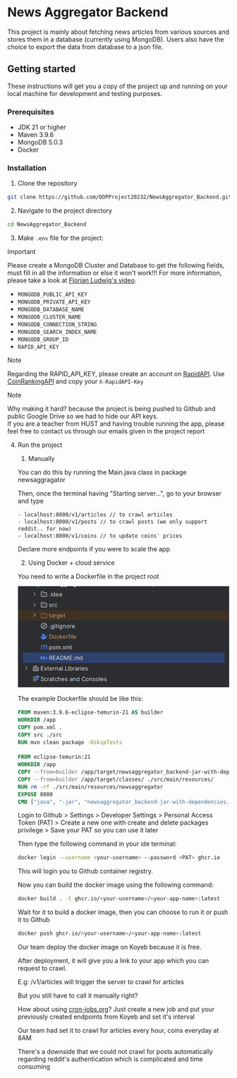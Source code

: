 # News Aggregator Backend
This project is mainly about fetching news articles from various sources and stores them in a database (currently using MongoDB). Users also have the choice to export the data from database to a json file.

## Getting started

These instructions will get you a copy of the project up and running on your local machine for development and testing purposes.

### Prerequisites
- JDK 21 or higher
- Maven 3.9.6
- MongoDB 5.0.3
- Docker

### Installation
1. Clone the repository

```bash
git clone https://github.com/OOPProject20232/NewsAggregator_Backend.git
```

2. Navigate to the project directory

```bash
cd NewsAggregator_Backend
```

3. Make `.env` file for the project:
>[!IMPORTANT]
> Please create a MongoDB Cluster and Database to get the following fields, must fill in all the information or else it won't work!!!
> For more information, please take a look at <a href="https://youtu.be/Z05rVI5mhzE?si=azRuVJsPT0V4MgyY&t=334">Florian Ludwig's video</a>.
- `MONGODB_PUBLIC_API_KEY`
- `MONGODB_PRIVATE_API_KEY`
- `MONGODB_DATABASE_NAME`
- `MONGODB_CLUSTER_NAME`
- `MONGODB_CONNECTION_STRING`
- `MONGODB_SEARCH_INDEX_NAME`
- `MONGODB_GROUP_ID`
- `RAPID_API_KEY`

>[!NOTE]
> Regarding the RAPID_API_KEY, please create an account on <a href="https://rapidapi.com/hub">RapidAPI</a>.
> Use <a href="https://rapidapi.com/Coinranking/api/coinranking1/">CoinRankingAPI</a> and copy your `X-RapidAPI-Key`

> [!NOTE]
> Why making it hard? because the project is being pushed to Github and public Google Drive so we had to hide our API keys.
> <br> If you are a teacher from HUST and having trouble running the app, please feel free to contact us through our emails given in the project report 
4. Run the project
   1. Manually
  
   You can do this by running the Main.java class in package newsaggragator

   Then, once the terminal having "Starting server...", go to your browser and type

   ```text
   - localhost:8000/v1/articles // to crawl articles
   - localhost:8000/v1/posts // to crawl posts (we only support reddit.. for now)
   - localhost:8000/v1/coins // to update coins' prices
   ```
    Declare more endpoints if you were to scale the app

    2. Using Docker + cloud service
  
   You need to write a Dockerfile in the project root

   ![Docker_root.png](docs/assets/Docker_root.png)

   The example Dockerfile should be like this:
  
   ```Dockerfile
   FROM maven:3.9.6-eclipse-temurin-21 AS builder
   WORKDIR /app
   COPY pom.xml .
   COPY src ./src
   RUN mvn clean package -DskipTests

   FROM eclipse-temurin:21
   WORKDIR /app
   COPY --from=builder /app/target/newsaggregator_backend-jar-with-dependencies.jar .
   COPY --from=builder /app/target/classes/ ./src/main/resources/
   RUN rm -rf ./src/main/resources/newsaggregator
   EXPOSE 8000
   CMD ["java", "-jar", "newsaggregator_backend-jar-with-dependencies.jar"]
   ```
   Login to Github > Settings > Developer Settings > Personal Access Token (PAT) > Create a new one with create and delete packages privilege > Save your PAT so you can use it later

   Then type the following command in your ide terminal:
    ```bash
    docker login --username <your-username> --password <PAT> ghcr.io
    ```
   This will login you to Github container registry.

   Now you can build the docker image using the following command:

   ```bash
   docker build . -t ghcr.io/<your-username>/<your-app-name>:latest
   ```
   Wait for it to build a docker image, then you can choose to run it or push it to Github

   ```bash
   docker push ghcr.io/<your-username>/<your-app-name>:latest
   ```
   Our team deploy the docker image on Koyeb because it is free.

   After deployment, it will give you a link to your app which you can request to crawl.

   E.g: <domain>/v1/articles will trigger the server to crawl for articles

   But you still have to call it manually right?

   How about using <a href="https://cron-job.org/en/">cron-jobs.org</a>? Just create a new job and put your previously created endpoints from Koyeb and set it's interval

   Our team had set it to crawl for articles every hour, coins everyday at 8AM

   There's a downside that we could not crawl for posts automatically regarding reddit's authentication which is complicated and time consuming
